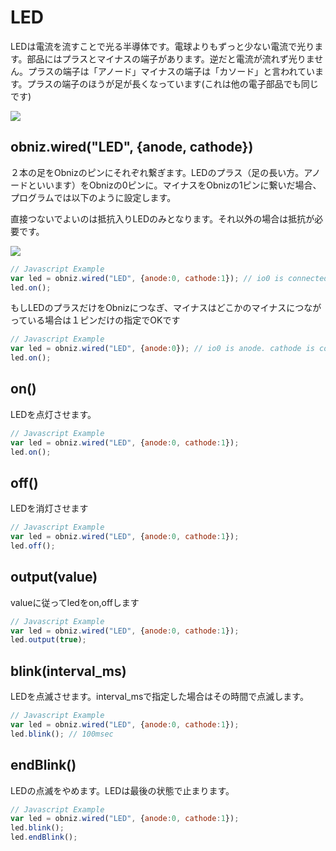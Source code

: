 # LED
LEDは電流を流すことで光る半導体です。電球よりもずっと少ない電流で光ります。部品にはプラスとマイナスの端子があります。逆だと電流が流れず光りません。プラスの端子は「アノード」マイナスの端子は「カソード」と言われています。プラスの端子のほうが足が長くなっています(これは他の電子部品でも同じです)

![](image.jpg)

## obniz.wired("LED", {anode, cathode})
２本の足をObnizのピンにそれぞれ繋ぎます。LEDのプラス（足の長い方。アノードといいます）をObnizの0ピンに。マイナスをObnizの1ピンに繋いだ場合、プログラムでは以下のように設定します。

直接つないでよいのは抵抗入りLEDのみとなります。それ以外の場合は抵抗が必要です。

![](wired.png)


```Javascript
// Javascript Example
var led = obniz.wired("LED", {anode:0, cathode:1}); // io0 is connected to anode, io1 is cathode
led.on();
```

もしLEDのプラスだけをObnizにつなぎ、マイナスはどこかのマイナスにつながっている場合は１ピンだけの指定でOKです

```Javascript
// Javascript Example
var led = obniz.wired("LED", {anode:0}); // io0 is anode. cathode is connected obniz GND other way.
led.on();
```
## on()
LEDを点灯させます。

```Javascript
// Javascript Example
var led = obniz.wired("LED", {anode:0, cathode:1});
led.on();
```

## off()
LEDを消灯させます

```Javascript
// Javascript Example
var led = obniz.wired("LED", {anode:0, cathode:1});
led.off();
```

## output(value)
valueに従ってledをon,offします

```Javascript
// Javascript Example
var led = obniz.wired("LED", {anode:0, cathode:1});
led.output(true);
```

## blink(interval_ms)
LEDを点滅させます。interval_msで指定した場合はその時間で点滅します。

```Javascript
// Javascript Example
var led = obniz.wired("LED", {anode:0, cathode:1});
led.blink(); // 100msec
```
## endBlink()
LEDの点滅をやめます。LEDは最後の状態で止まります。

```Javascript
// Javascript Example
var led = obniz.wired("LED", {anode:0, cathode:1});
led.blink();
led.endBlink();
```

